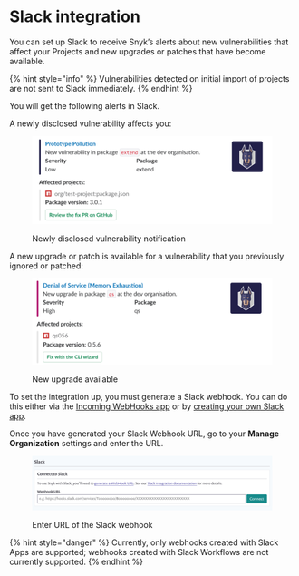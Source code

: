 # Slack integration

You can set up Slack to receive Snyk’s alerts about new vulnerabilities that affect your Projects and new upgrades or patches that have become available.

{% hint style="info" %}
Vulnerabilities detected on initial import of projects are not sent to Slack immediately.
{% endhint %}

You will get the following alerts in Slack.

A newly disclosed vulnerability affects you:

<figure><img src="../../.gitbook/assets/image (23) (1) (1) (1) (1) (1) (1).png" alt="Newly disclosed vulnerability notification"><figcaption><p>Newly disclosed vulnerability notification</p></figcaption></figure>

A new upgrade or patch is available for a vulnerability that you previously ignored or patched:

<figure><img src="../../.gitbook/assets/image (22) (1) (1) (1) (1) (1) (1).png" alt="New upgrade available"><figcaption><p>New upgrade available</p></figcaption></figure>

To set the integration up, you must generate a Slack webhook. You can do this either via the [Incoming WebHooks app](https://slack.com/apps/A0F7XDUAZ-incoming-webhooks) or by [creating your own Slack app](https://api.slack.com/incoming-webhooks).

Once you have generated your Slack Webhook URL, go to your **Manage Organization** settings and enter the URL.

<figure><img src="../../.gitbook/assets/image (24) (1) (1) (1) (1) (1) (1) (1) (1) (1) (1) (1).png" alt="Enter URL of the Slack webhook"><figcaption><p>Enter URL of the Slack webhook</p></figcaption></figure>

{% hint style="danger" %}
Currently, only webhooks created with Slack Apps are supported; webhooks created with Slack Workflows are not currently supported.
{% endhint %}
